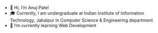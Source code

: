 - 👋 Hi, I’m Anuj Patel
- 🎓 Currently, I am undergraduate at Indian Institute of Information Technology, Jabalpur
      in Computer Science & Engineering department
- 🌱 I’m currently learning Web Development
<!-- - 👀 I’m interested in  -->
<!-- - 💞️ I’m looking to collaborate on ... -->
<!-- - 📫 How to reach me ... -->

<!---
anujpatel03/anujpatel03 is a ✨ special ✨ repository because its `README.md` (this file) appears on your GitHub profile.
You can click the Preview link to take a look at your changes.
--->
